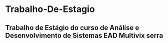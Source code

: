 # Trabalho-De-Estagio

<h2> Trabalho de Estágio do curso de Análise e Desenvolvimento de Sistemas EAD Multivix serra </h2>